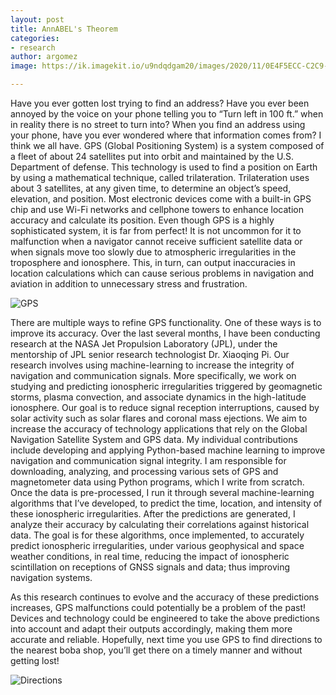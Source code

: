 ```yaml
---
layout: post
title: AnnABEL's Theorem
categories:
- research
author: argomez
image: https://ik.imagekit.io/u9ndqdgam20/images/2020/11/0E4F5ECC-C2C9-464F-B7F3-856F5361EB04.jpeg

---
```

Have you ever gotten lost trying to find an address? Have you ever been annoyed by the voice on your phone telling you to “Turn left in 100 ft.” when in reality there is no street to turn into? When you find an address using your phone, have you ever wondered where that information comes from? I think we all have. GPS (Global Positioning System) is a system composed of a fleet of about 24 satellites put into orbit and maintained by the U.S. Department of defense. This technology is used to find a position on Earth by using a mathematical technique, called trilateration. Trilateration uses about 3 satellites, at any given time, to determine an object’s speed, elevation, and position. Most electronic devices come with a built-in GPS chip and use Wi-Fi networks and cellphone towers to enhance location accuracy and calculate its position. Even though GPS is a highly sophisticated system, it is far from perfect! It is not uncommon for it to malfunction when a navigator cannot receive sufficient satellite data or when signals move too slowly due to atmospheric irregularities in the troposphere and ionosphere. This, in turn, can output inaccuracies in location calculations which can cause serious problems in navigation and aviation in addition to unnecessary stress and frustration. 

![GPS](https://ik.imagekit.io/u9ndqdgam20/images/2020/11/D86F6843-AD65-45E9-A5B5-FDA349117BC7.jpeg)

There are multiple ways to refine GPS functionality. One of these ways is to improve its accuracy. Over the last several months, I have been conducting research at the NASA Jet Propulsion Laboratory (JPL), under the mentorship of JPL senior research technologist Dr. Xiaoqing Pi. Our research involves using machine-learning to increase the integrity of navigation and communication signals. More specifically, we work on studying and predicting ionospheric irregularities triggered by geomagnetic storms, plasma convection, and associate dynamics in the high-latitude ionosphere. Our goal is to reduce signal reception interruptions, caused by solar activity such as solar flares and coronal mass ejections. We aim to increase the accuracy of technology applications that rely on the Global Navigation Satellite System and GPS data. My individual contributions include developing and applying Python-based machine learning to improve navigation and communication signal integrity. I am responsible for downloading, analyzing, and processing various sets of GPS and magnetometer data using Python programs, which I write from scratch. Once the data is pre-processed, I run it through several machine-learning algorithms that I’ve developed, to predict the time, location, and intensity of these ionospheric irregularities. After the predictions are generated, I analyze their accuracy by calculating their correlations against historical data. The goal is for these algorithms, once implemented, to accurately predict ionospheric irregularities, under various geophysical and space weather conditions, in real time, reducing the impact of ionospheric scintillation on receptions of GNSS signals and data; thus improving navigation systems. 
 
As this research continues to evolve and the accuracy of these predictions increases, GPS malfunctions could potentially be a problem of the past! Devices and technology could be engineered to take the above predictions into account and adapt their outputs accordingly, making them more accurate and reliable. Hopefully, next time you use GPS to find directions to the nearest boba shop, you’ll get there on a timely manner and without getting lost!

![Directions](https://ik.imagekit.io/u9ndqdgam20/images/2020/11/BFD51676-1FAF-4351-88ED-3BEC7AD278C7.jpeg)